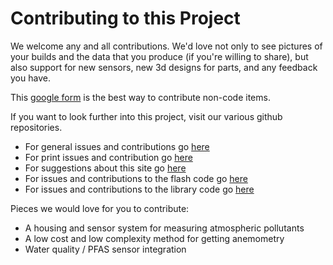 # Contributing to this Project

We welcome any and all contributions. We'd love not only to see pictures of your builds and the data
that you produce (if you're willing to share), but also support for new sensors, new 3d designs for 
parts, and any feedback you have.

This [google form](https://forms.gle/mJmh5QLR8TvUpvbg8) is the best way to contribute non-code items. 

If you want to look further into this project, visit our various github repositories.

* For general issues and contributions go [here](https://github.com/NCAR/openiotwx-hub)
* For print issues and contribution go [here](https://github.com/NCAR/openiotwx-stl)
* For suggestions about this site go [here](https://github.com/NCAR/openiotwx)
* For issues and contributions to the flash code go [here](https://github.com/NCAR/esp32-atomlite-arduino-base)
* For issues and contributions to the library code go [here](https://github.com/NCAR/esp32-atomlite-arduino-iotwx)

Pieces we would love for you to contribute:

* A housing and sensor system for measuring atmospheric pollutants
* A low cost and low complexity method for getting anemometry
* Water quality / PFAS sensor integration

